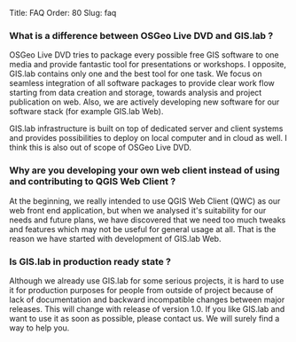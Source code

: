 Title: FAQ
Order: 80
Slug: faq


### What is a difference between OSGeo Live DVD and GIS.lab ?
OSGeo Live DVD tries to package every possible free GIS software to one media and provide fantastic tool
for presentations or workshops. I opposite, GIS.lab contains only one and the best tool for one
task. We focus on seamless integration of all software packages to provide clear work flow starting
from data creation and storage, towards analysis and project publication on web. Also, we are actively
developing new software for our software stack (for example GIS.lab Web).

GIS.lab infrastructure is built on top of dedicated server and client systems and provides possibilities
to deploy on local computer and in cloud as well. I think this is also out of scope of OSGeo Live DVD.


### Why are you developing your own web client instead of using and contributing to QGIS Web Client ?
At the beginning, we really intended to use QGIS Web Client (QWC) as our web front end application,
but when we analysed it's suitability for our needs and future plans, we have discovered that we
need too much tweaks and features which may not be useful for general usage at all.
That is the reason we have started with development of GIS.lab Web.


### Is GIS.lab in production ready state ?
Although we already use GIS.lab for some serious projects, it is hard to use it for production
purposes for people from outside of project because of lack of documentation and backward incompatible
changes between major releases. This will change with release of version 1.0. If you like GIS.lab and
want to use it as soon as possible, please contact us. We will surely find a way to help you.
